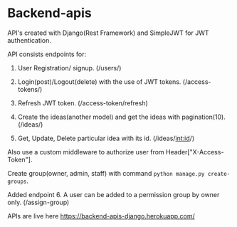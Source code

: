 # Backend-apis

API's created with Django(Rest Framework) and SimpleJWT for JWT authentication.

API consists endpoints for:

  1. User Registration/ signup. (/users/)

  2. Login(post)/Logout(delete) with the use of JWT tokens. (/access-tokens/)

  3. Refresh JWT token. (/access-token/refresh)
  
  4. Create the ideas(another model) and get the ideas with pagination(10). (/ideas/)
  
  5. Get, Update, Delete particular idea with its id. (/ideas/<int:id>/)
 

Also use a custom middleware to authorize user from Header["X-Access-Token"].


Create group(owner, admin, staff) with command `python manage.py create-groups`.

Added endpoint 6. A user can be added to a permission group by owner only. (/assign-group)

APIs are live here https://backend-apis-django.herokuapp.com/


